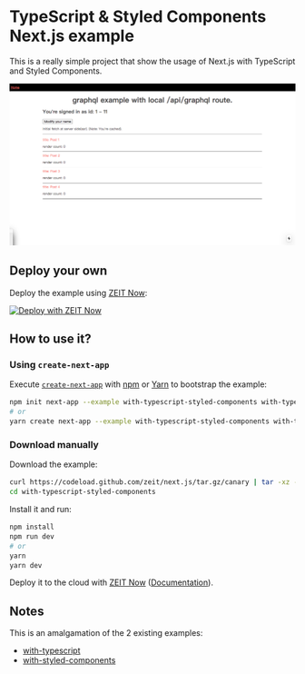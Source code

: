 # TypeScript & Styled Components Next.js example

This is a really simple project that show the usage of Next.js with TypeScript and Styled Components.

![image](https://github.com/sky790312/next-ssr-typescript-graphql-hook/blob/master/%E8%9E%A2%E5%B9%95%E5%BF%AB%E7%85%A7%202021-05-05%20%E4%B8%8B%E5%8D%8811.37.07.png)

## Deploy your own

Deploy the example using [ZEIT Now](https://zeit.co/now):

[![Deploy with ZEIT Now](https://zeit.co/button)](https://zeit.co/import/project?template=https://github.com/zeit/next.js/tree/canary/examples/with-typescript-styled-components)

## How to use it?

### Using `create-next-app`

Execute [`create-next-app`](https://github.com/zeit/next.js/tree/canary/packages/create-next-app) with [npm](https://docs.npmjs.com/cli/init) or [Yarn](https://yarnpkg.com/lang/en/docs/cli/create/) to bootstrap the example:

```bash
npm init next-app --example with-typescript-styled-components with-typescript-app
# or
yarn create next-app --example with-typescript-styled-components with-typescript-app
```

### Download manually

Download the example:

```bash
curl https://codeload.github.com/zeit/next.js/tar.gz/canary | tar -xz --strip=2 next.js-canary/examples/with-typescript-styled-components
cd with-typescript-styled-components
```

Install it and run:

```bash
npm install
npm run dev
# or
yarn
yarn dev
```

Deploy it to the cloud with [ZEIT Now](https://zeit.co/import?filter=next.js&utm_source=github&utm_medium=readme&utm_campaign=next-example) ([Documentation](https://nextjs.org/docs/deployment)).

## Notes

This is an amalgamation of the 2 existing examples:

- [with-typescript](https://github.com/zeit/next.js/tree/canary/examples/with-typescript)
- [with-styled-components](https://github.com/zeit/next.js/tree/canary/examples/with-styled-components)
